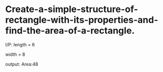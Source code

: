 # Create-a-simple-structure-of-rectangle-with-its-properties-and-find-the-area-of-a-rectangle.
I/P: length = 6

width = 8

output: Area:48
